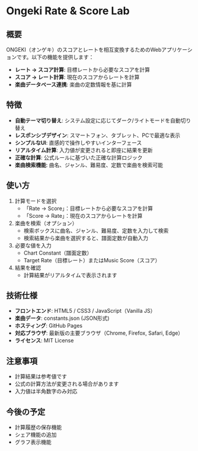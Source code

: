 # Ongeki Rate & Score Lab

## 概要

ONGEKI（オンゲキ）のスコアとレートを相互変換するためのWebアプリケーションです。以下の機能を提供します：

-   **レート → スコア計算**: 目標レートから必要なスコアを計算
-   **スコア → レート計算**: 現在のスコアからレートを計算
-   **楽曲データベース連携**: 楽曲の定数情報を基に計算

## 特徴

-   **自動テーマ切り替え**: システム設定に応じてダーク/ライトモードを自動切り替え
-   **レスポンシブデザイン**: スマートフォン、タブレット、PCで最適な表示
-   **シンプルなUI**: 直感的で操作しやすいインターフェース
-   **リアルタイム計算**: 入力値が変更されると即座に結果を更新
-   **正確な計算**: 公式ルールに基づいた正確な計算ロジック
-   **楽曲検索機能**: 曲名、ジャンル、難易度、定数で楽曲を検索可能

## 使い方

1.  計算モードを選択
    -   「Rate → Score」：目標レートから必要なスコアを計算
    -   「Score → Rate」：現在のスコアからレートを計算
2.  楽曲を検索（オプション）
    -   検索ボックスに曲名、ジャンル、難易度、定数を入力して検索
    -   検索結果から楽曲を選択すると、譜面定数が自動入力
3.  必要な値を入力
    -   Chart Constant（譜面定数）
    -   Target Rate（目標レート）またはMusic Score（スコア）
4.  結果を確認
    -   計算結果がリアルタイムで表示されます

## 技術仕様

-   **フロントエンド**: HTML5 / CSS3 / JavaScript（Vanilla JS）
-   **楽曲データ**: constants.json (JSON形式)
-   **ホスティング**: GitHub Pages
-   **対応ブラウザ**: 最新版の主要ブラウザ（Chrome, Firefox, Safari, Edge）
-   **ライセンス**: MIT License

## 注意事項

-   計算結果は参考値です
-   公式の計算方法が変更される場合があります
-   入力値は半角数字のみ対応

## 今後の予定

-   計算履歴の保存機能
-   シェア機能の追加
-   グラフ表示機能
